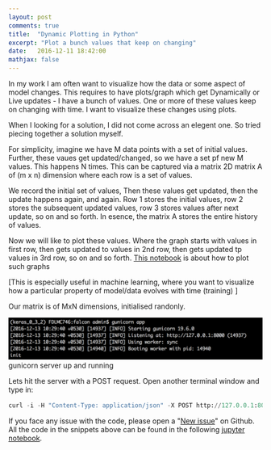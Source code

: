```yaml
---
layout: post
comments: true
title:  "Dynamic Plotting in Python"
excerpt: "Plot a bunch values that keep on changing"
date:   2016-12-11 18:42:00
mathjax: false
---
```


In my work I am often want to visualize how the data or some aspect of model changes. This requires to have plots/graph which get Dynamically or Live updates - I have a bunch of values. One or more of these values keep on changing with time. I want to visualize these changes using plots. 

When I looking for a solution, I did not come across an elegent one. So tried piecing together a solution myself.

For simplicity, imagine we have M data points with a set of initial values. Further, these vaues get updated/changed, so we have a set pf new M values. This happens N times. This can be captured via a matrix 2D matrix A of (m x n) dimension where each row is a set of values. 

We record the initial set of values, Then these values get updated, then the update happens again, and again. Row 1 stores the initial values, row 2 stores the subsequent updated values, row 3 stores values after next update, so on and so forth. In esence, the matrix A stores the entire history of values. 

Now we will like to plot these values. Where the graph starts with values in first row, then gets updated to values in 2nd row, then gets updated tp values in 3rd row, so on and so forth. [This notebook](https://github.com/anujgupta82/Musings/blob/master/Dynamic%20or%20Live%20update%20of%20a%20Plot.ipynb) is about how to plot such graphs


[This is especially useful in machine learning, where you want to visualize how a particular property of model/data evolves with time (training) ]

Our matrix is of MxN dimensions, initialised randonly. 







<div class="imgcap">
<img src="/assets/ml_models_2/image_1.png">
<div class="thecap">gunicorn server up and running</div>
</div>

Lets hit the server with a POST request. Open another terminal window and type in:

```python
curl -i -H "Content-Type: application/json" -X POST http://127.0.0.1:8000/hi
```




If you face any issue with the code, please open a "[New issue](https://github.com/anujgupta82/Musings/issues)" on Github. All the code in the snippets above can be found in the following [jupyter notebook](https://github.com/anujgupta82/Musings/blob/master/Dynamic%20or%20Live%20update%20of%20a%20Plot.ipynb).
